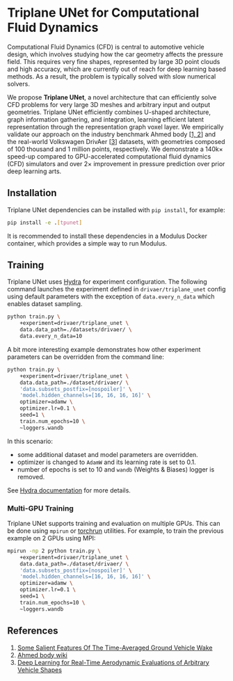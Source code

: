 # Triplane UNet for Computational Fluid Dynamics

Computational Fluid Dynamics (CFD) is central to automotive vehicle design, which involves
studying how the car geometry affects the pressure field.
This requires very fine shapes, represented by large 3D point clouds and high accuracy,
which are currently out of reach for deep learning based methods.
As a result, the problem is typically solved with slow numerical solvers.

We propose **Triplane UNet**, a novel architecture that can efficiently solve CFD problems
for very large 3D meshes and arbitrary input and output geometries. Triplane UNet efficiently
combines U-shaped architecture, graph information gathering, and integration,
learning efficient latent representation through the representation graph voxel layer.
We empirically validate our approach on the industry benchmark
Ahmed body [[1, 2](#references)] and the real-world Volkswagen DrivAer [[3](#references)]
datasets, with geometries composed of 100 thousand and
1 million points, respectively. We demonstrate a 140k× speed-up compared to GPU-accelerated
computational fluid dynamics (CFD) simulators and over 2× improvement in pressure prediction
over prior deep learning arts.

## Installation

Triplane UNet dependencies can be installed with `pip install`, for example:

```bash
pip install -e .[tpunet]
```

It is recommended to install these dependencies in a Modulus Docker container,
which provides a simple way to run Modulus.

## Training

Triplane UNet uses [Hydra](https://hydra.cc/docs/intro/) for experiment configuration.
The following command launches the experiment defined in `drivaer/triplane_unet` config
using default parameters with the exception of `data.every_n_data` which enables
dataset sampling.

```bash
python train.py \
    +experiment=drivaer/triplane_unet \
    data.data_path=./datasets/drivaer/ \
    data.every_n_data=10
```

A bit more interesting example demonstrates how other experiment parameters
can be overridden from the command line:

```bash
python train.py \
    +experiment=drivaer/triplane_unet \
    data.data_path=./dataset/drivaer/ \
    'data.subsets_postfix=[nospoiler]' \
    'model.hidden_channels=[16, 16, 16, 16]' \
    optimizer=adamw \
    optimizer.lr=0.1 \
    seed=1 \
    train.num_epochs=10 \
    ~loggers.wandb
```

In this scenario:

* some additional dataset and model parameters are overridden.
* optimizer is changed to `AdamW` and its learning rate is set to 0.1.
* number of epochs is set to 10 and `wandb` (Weights & Biases) logger is removed.

See [Hydra documentation](https://hydra.cc/docs/intro) for more details.

### Multi-GPU Training

Triplane UNet supports training and evaluation on multiple GPUs.
This can be done using `mpirun` or [torchrun](https://pytorch.org/docs/2.0/elastic/run.html)
utilities. For example, to train the previous example on 2 GPUs using MPI:

```bash
mpirun -np 2 python train.py \
    +experiment=drivaer/triplane_unet \
    data.data_path=./dataset/drivaer/ \
    'data.subsets_postfix=[nospoiler]' \
    'model.hidden_channels=[16, 16, 16, 16]' \
    optimizer=adamw \
    optimizer.lr=0.1 \
    seed=1 \
    train.num_epochs=10 \
    ~loggers.wandb
```

## References

1. [Some Salient Features Of The Time-Averaged Ground Vehicle Wake](https://doi.org/10.4271/840300)
2. [Ahmed body wiki](https://www.cfd-online.com/Wiki/Ahmed_body)
3. [Deep Learning for Real-Time Aerodynamic Evaluations of Arbitrary Vehicle Shapes](https://arxiv.org/abs/2108.05798)
